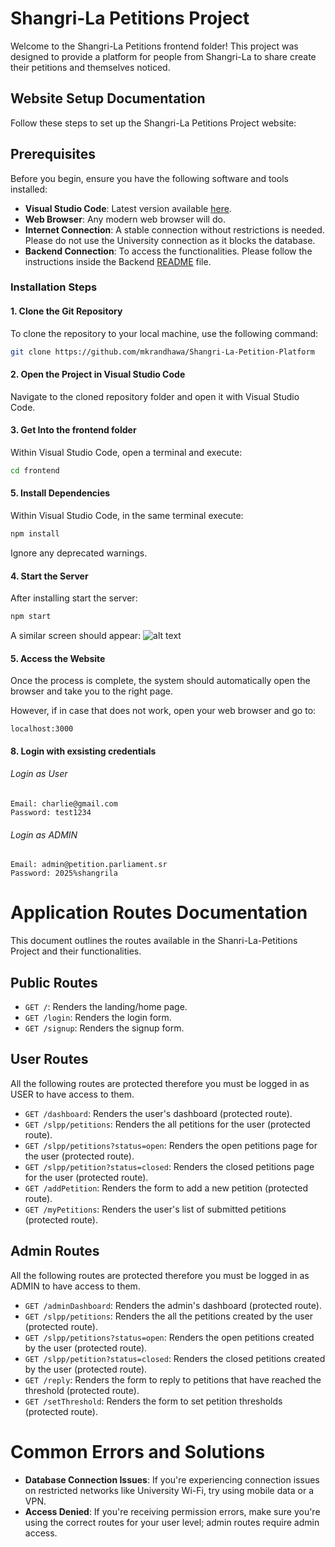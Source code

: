 # Shangri-La Petitions Project

Welcome to the Shangri-La Petitions frontend folder! This project was designed to provide a platform for people from Shangri-La to share create their petitions and themselves noticed.

## Website Setup Documentation

Follow these steps to set up the Shangri-La Petitions Project website:

## Prerequisites

Before you begin, ensure you have the following software and tools installed:

- **Visual Studio Code**: Latest version available [here](https://code.visualstudio.com/download).
- **Web Browser**: Any modern web browser will do.
- **Internet Connection**: A stable connection without restrictions is needed. Please do not use the University connection as it blocks the database.
- **Backend Connection**: To access the functionalities. Please follow the instructions inside the Backend [README](https://github.com/mkrandhawa/Shangri-La-Petition-Platform/blob/main/Backend/README.md) file. 


### Installation Steps

#### 1. Clone the Git Repository

To clone the repository to your local machine, use the following command:

```bash
git clone https://github.com/mkrandhawa/Shangri-La-Petition-Platform
```

#### 2. Open the Project in Visual Studio Code

Navigate to the cloned repository folder and open it with Visual Studio Code.


#### 3. Get Into the **frontend** folder

Within Visual Studio Code, open a terminal and execute:

```bash
cd frontend
```

#### 5. Install Dependencies

Within Visual Studio Code, in the same terminal execute:

```bash
npm install
```

Ignore any deprecated warnings.

#### 4. Start the Server

After installing start the server:

```bash
npm start
```
A similar screen should appear: 
![alt text](<Screenshot 2025-01-04 at 5.41.15 PM.png>)

#### 5. Access the Website
Once the process is complete, the system should automatically open the browser and take you to the right page.

However, if in case that does not work, open your web browser and go to:

```
localhost:3000
```

#### 8. Login with exsisting credentials

###### Login as User

```
Email: charlie@gmail.com
Password: test1234
```

###### Login as ADMIN

```
Email: admin@petition.parliament.sr
Password: 2025%shangrila
```

# Application Routes Documentation

This document outlines the routes available in the Shanri-La-Petitions Project and their functionalities.

## Public Routes

- `GET /`: Renders the landing/home page.
- `GET /login`: Renders the login form.
- `GET /signup`: Renders the signup form.

## User Routes

All the following routes are protected therefore you must be logged in as USER to have access to them.

- `GET /dashboard`: Renders the user's dashboard (protected route).
- `GET /slpp/petitions`: Renders the all petitions for the user (protected route).
- `GET /slpp/petitions?status=open`: Renders the open petitions page for the user (protected route).
- `GET /slpp/petition?status=closed`: Renders the closed petitions page for the user (protected route).
- `GET /addPetition`: Renders the form to add a new petition (protected route).
- `GET /myPetitions`: Renders the user's list of submitted petitions (protected route).


## Admin Routes

All the following routes are protected therefore you must be logged in as ADMIN to have access to them.

- `GET /adminDashboard`: Renders the admin's dashboard (protected route).
- `GET /slpp/petitions`: Renders the all the petitions created by the user (protected route).
- `GET /slpp/petitions?status=open`: Renders the open petitions created by the user (protected route).
- `GET /slpp/petition?status=closed`: Renders the closed petitions created by the user (protected route).
- `GET /reply`: Renders the form to reply to petitions that have reached the threshold (protected route).
- `GET /setThreshold`: Renders the form to set petition thresholds (protected route).

# Common Errors and Solutions

- **Database Connection Issues**: If you're experiencing connection issues on restricted networks like University Wi-Fi, try using mobile data or a VPN.
- **Access Denied**: If you're receiving permission errors, make sure you're using the correct routes for your user level; admin routes require admin access.

